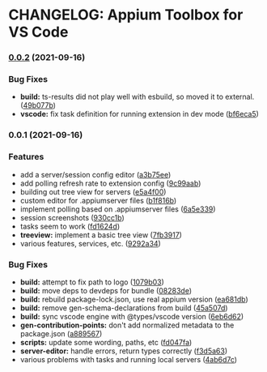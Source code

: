 # CHANGELOG: Appium Toolbox for VS Code
### [0.0.2](https://github.com/boneskull/vscode-appium/compare/v0.0.1...v0.0.2) (2021-09-16)


### Bug Fixes

* **build:** ts-results did not play well with esbuild, so moved it to external. ([49b077b](https://github.com/boneskull/vscode-appium/commit/49b077b2d301c814157b9895e2012f13fc5aab3e))
* **vscode:** fix task definition for running extension in dev mode ([bf6eca5](https://github.com/boneskull/vscode-appium/commit/bf6eca5d5467577ec213fbc90f435eefd068d4c6))

### 0.0.1 (2021-09-16)


### Features

* add a server/session config editor ([a3b75ee](https://github.com/boneskull/vscode-appium/commit/a3b75eecf5e12fca48b44cc34be816dbebb6b4dd))
* add polling refresh rate to extension config ([9c99aab](https://github.com/boneskull/vscode-appium/commit/9c99aaba0225951329541fe12a41db3e78e32989))
* building out tree view for servers ([e5a4f00](https://github.com/boneskull/vscode-appium/commit/e5a4f00fa53612198b3e1f990f3bad9f5a0eb9f4))
* custom editor for .appiumserver files ([b1f816b](https://github.com/boneskull/vscode-appium/commit/b1f816b400a787aa1ca68e03229435bc87e1f689))
* implement polling based on .appiumserver files ([6a5e339](https://github.com/boneskull/vscode-appium/commit/6a5e339a4dc2da728885bdc02242d674e870c75b))
* session screenshots ([930cc1b](https://github.com/boneskull/vscode-appium/commit/930cc1b871259e37e7e5e807e2a98673fb9eaadb))
* tasks seem to work ([fd1624d](https://github.com/boneskull/vscode-appium/commit/fd1624d23dd7245b45a5df33e77360411afb32b2))
* **treeview:** implement a basic tree view ([7fb3917](https://github.com/boneskull/vscode-appium/commit/7fb3917517d066c9db6d43c14947c664473eb49b))
* various features, services, etc. ([9292a34](https://github.com/boneskull/vscode-appium/commit/9292a34a4e1bad40115ddc00d90895affc88bb63))


### Bug Fixes

* **build:** attempt to fix path to logo ([1079b03](https://github.com/boneskull/vscode-appium/commit/1079b03fbd72073610547643e3f6e34c978ba2cf))
* **build:** move deps to devdeps for bundle ([08283de](https://github.com/boneskull/vscode-appium/commit/08283de56bc59ba6eda7f811682a87e1d6a4313d))
* **build:** rebuild package-lock.json, use real appium version ([ea681db](https://github.com/boneskull/vscode-appium/commit/ea681db7533cb63c1f939de3a17340006aef9daf))
* **build:** remove gen-schema-declarations from build ([45a507d](https://github.com/boneskull/vscode-appium/commit/45a507df83e89ada8a9b02480ca0e7db13904adf))
* **build:** sync vscode engine with @types/vscode version ([6eb6d62](https://github.com/boneskull/vscode-appium/commit/6eb6d62b165b3f5a8ba42bcce9d76e59db54a706))
* **gen-contribution-points:** don't add normalized metadata to the package.json ([a889567](https://github.com/boneskull/vscode-appium/commit/a88956713e3d95e11f7ac3e47e8ecc7b990d662d))
* **scripts:** update some wording, paths, etc ([fd047fa](https://github.com/boneskull/vscode-appium/commit/fd047fa4e15ae4ed0d54cb37fd23c0fd4c4c2aaf))
* **server-editor:** handle errors, return types correctly ([f3d5a63](https://github.com/boneskull/vscode-appium/commit/f3d5a63cfd66c743c0de12f5378e3bff8c7a3209))
* various problems with tasks and running local servers ([4ab6d7c](https://github.com/boneskull/vscode-appium/commit/4ab6d7c050d8654532cfe503fd7af72520b04549))
